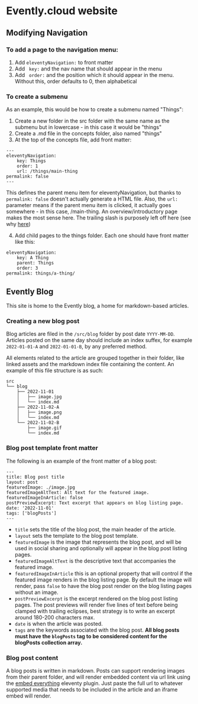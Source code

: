 # Evently.cloud website

## Modifying Navigation

### To add a page to the navigation menu:

1. Add `eleventyNavigation:` to front matter
2. Add ` key:` and the nav name that should appear in the menu
3. Add ` order:` and the position which it should appear in the menu. Without this, order defaults to 0, then alphabetical

### To create a submenu 
As an example, this would be how to create a submenu named "Things":

1. Create a new folder in the src folder with the same name as the submenu but in lowercase - in this case it would be "things"
2. Create a .md file in the concepts folder, also named "things"
3. At the top of the concepts file, add front matter:

```
---
eleventyNavigation:
    key: Things
    order: 1
    url: /things/main-thing
permalink: false
---
```

This defines the parent menu item for eleventyNavigation, but thanks to `permalink: false` doesn't actually generate a HTML file. Also, the `url:` parameter means if the parent menu item is clicked, it actually goes somewhere - in this case, /main-thing. An overview/introductory page makes the most sense here. The trailing slash is purposely left off here (see why [here](<https://www.11ty.dev/docs/permalinks/#remapping-output-(permalink)>))

4. Add child pages to the things folder. Each one should have front matter like this:

```
eleventyNavigation:
    key: A Thing
    parent: Things
    order: 3
permalink: things/a-thing/
```

## Evently Blog

This site is home to the Evently blog, a home for markdown-based articles.

### Creating a new blog post
Blog articles are filed in the `/src/blog` folder by post date `YYYY-MM-DD`. Articles posted on the same day should include an index suffex, for example `2022-01-01-A` and `2022-01-01-B`, by any preferred method.

All elements related to the article are grouped together in their folder, like linked assets and the markdown index file containing the content. An example of this file structure is as such:

```
src
└── blog
    ├── 2022-11-01
    │   ├── image.jpg
    │   └── index.md
    ├── 2022-11-02-A
    │   ├── image.png
    │   └── index.md
    └── 2022-11-02-B
        ├── image.gif
        └── index.md
```

### Blog post template front matter

The following is an example of the front matter of a blog post:

```
---
title: Blog post title
layout: post
featuredImage: ./image.jpg
featuredImageAltText: Alt text for the featured image.
featuredImageInArticle: false
postPreviewExcerpt: Text excerpt that appears on blog listing page.
date: '2022-11-01'
tags: ['blogPosts']
---
```

- `title` sets the title of the blog post, the main header of the article.
- `layout` sets the template to the blog post template.
- `featuredImage` is the image that represents the blog post, and will be used in social sharing and optionally will appear in the blog post listing pages.
- `featuredImageAltText` is the descriptive text that accompanies the featured image.
- `featuredImageInArticle` this is an optional property that will control if the featured image renders in the blog listing page. By default the image will render, pass `false` to have the blog post render on the blog listing pages without an image.
- `postPreviewExcerpt` is the excerpt rendered on the blog post listing pages. The post previews will render five lines of text before being clamped with trailing eclipses, best strategy is to write an excerpt around 180-200 characters max. 
- `date` is when the article was posted.
- `tags` are the keywords associated with the blog post. **All blog posts must have the `blogPosts` tag to be considered content for the blogPosts collection array.**

### Blog post content
A blog posts is written in markdown. Posts can support rendering images from their parent folder, and will render embedded content via url link using the [embed everything](https://gfscott.com/embed-everything) eleventy plugin. Just paste the full url to whatever supported media that needs to be included in the article and an iframe embed will render.
